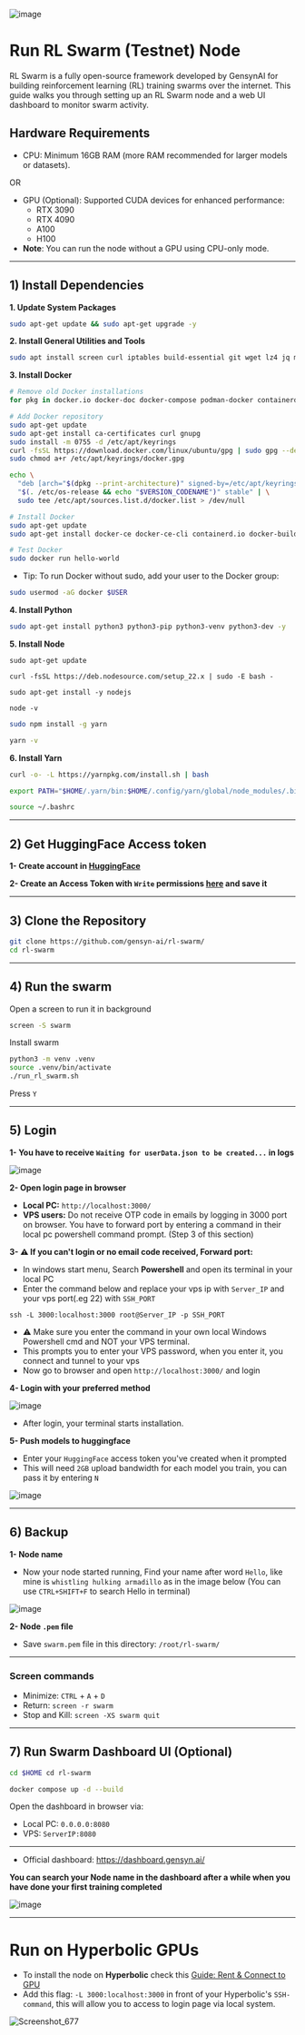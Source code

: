 ![image](https://github.com/user-attachments/assets/8ad5a694-e287-4d45-ba57-203f58a19714)

# Run RL Swarm (Testnet) Node
RL Swarm is a fully open-source framework developed by GensynAI for building reinforcement learning (RL) training swarms over the internet. This guide walks you through setting up an RL Swarm node and a web UI dashboard to monitor swarm activity.

## Hardware Requirements
- CPU: Minimum 16GB RAM (more RAM recommended for larger models or datasets).

OR

- GPU (Optional): Supported CUDA devices for enhanced performance:
    - RTX 3090
    - RTX 4090
    - A100
    - H100
-  **Note**: You can run the node without a GPU using CPU-only mode.

---

## 1) Install Dependencies
**1. Update System Packages**
```bash
sudo apt-get update && sudo apt-get upgrade -y
```
**2. Install General Utilities and Tools**
```bash
sudo apt install screen curl iptables build-essential git wget lz4 jq make gcc nano automake autoconf tmux htop nvme-cli libgbm1 pkg-config libssl-dev libleveldb-dev tar clang bsdmainutils ncdu unzip libleveldb-dev  -y
```

**3. Install Docker**
```bash
# Remove old Docker installations
for pkg in docker.io docker-doc docker-compose podman-docker containerd runc; do sudo apt-get remove $pkg; done

# Add Docker repository
sudo apt-get update
sudo apt-get install ca-certificates curl gnupg
sudo install -m 0755 -d /etc/apt/keyrings
curl -fsSL https://download.docker.com/linux/ubuntu/gpg | sudo gpg --dearmor -o /etc/apt/keyrings/docker.gpg
sudo chmod a+r /etc/apt/keyrings/docker.gpg

echo \
  "deb [arch="$(dpkg --print-architecture)" signed-by=/etc/apt/keyrings/docker.gpg] https://download.docker.com/linux/ubuntu \
  "$(. /etc/os-release && echo "$VERSION_CODENAME")" stable" | \
  sudo tee /etc/apt/sources.list.d/docker.list > /dev/null

# Install Docker
sudo apt-get update
sudo apt-get install docker-ce docker-ce-cli containerd.io docker-buildx-plugin docker-compose-plugin

# Test Docker
sudo docker run hello-world
```
* Tip: To run Docker without sudo, add your user to the Docker group:
```bash
sudo usermod -aG docker $USER
```

**4. Install Python**
```bash
sudo apt-get install python3 python3-pip python3-venv python3-dev -y
```

**5. Install Node**
```
sudo apt-get update
```
```
curl -fsSL https://deb.nodesource.com/setup_22.x | sudo -E bash -
```
```
sudo apt-get install -y nodejs
```
```
node -v
```
```bash
sudo npm install -g yarn
```
```bash
yarn -v
```

**6. Install Yarn**
```bash
curl -o- -L https://yarnpkg.com/install.sh | bash
```
```bash
export PATH="$HOME/.yarn/bin:$HOME/.config/yarn/global/node_modules/.bin:$PATH"
```
```bash
source ~/.bashrc
```

---

## 2) Get HuggingFace Access token
**1- Create account in [HuggingFace](https://huggingface.co/)**

**2- Create an Access Token with `Write` permissions [here](https://huggingface.co/settings/tokens) and save it**

---

## 3) Clone the Repository
```bash
git clone https://github.com/gensyn-ai/rl-swarm/
cd rl-swarm
```

---

## 4) Run the swarm
Open a screen to run it in background
```bash
screen -S swarm
```
Install swarm
```bash
python3 -m venv .venv
source .venv/bin/activate
./run_rl_swarm.sh
```
Press `Y`

---

## 5) Login
**1- You have to receive `Waiting for userData.json to be created...` in logs**

![image](https://github.com/user-attachments/assets/140f7d32-844f-4cf0-aac4-a91e9a14c1aa)

**2- Open login page in browser**
* **Local PC:** `http://localhost:3000/`
* **VPS users:** Do not receive OTP code in emails by logging in 3000 port on browser. You have to forward port by entering a command in their local pc powershell command prompt. (Step 3 of this section)

**3- ⚠️ If you can't login or no email code received, Forward port:**
* In windows start menu, Search **Powershell** and open its terminal in your local PC
* Enter the command below and replace your vps ip with `Server_IP` and your vps port(.eg 22) with `SSH_PORT`
```
ssh -L 3000:localhost:3000 root@Server_IP -p SSH_PORT
```
* ⚠️ Make sure you enter the command in your own local Windows Powershell cmd and NOT your VPS terminal.
* This prompts you to enter your VPS password, when you enter it, you connect and tunnel to your vps
* Now go to browser and open `http://localhost:3000/` and login

**4- Login with your preferred method**

![image](https://github.com/user-attachments/assets/f33ea530-b15f-4af7-a317-93acd8618a9f)

* After login, your terminal starts installation.

**5- Push models to huggingface**
* Enter your `HuggingFace` access token you've created when it prompted
* This will need `2GB` upload bandwidth for each model you train, you can pass it by entering `N`

![image](https://github.com/user-attachments/assets/11c3a798-49c2-4a87-9e0b-359f3378c9e2)

---

## 6) Backup
**1- Node name**
* Now your node started running, Find your name after word `Hello`, like mine is `whistling hulking armadillo` as in the image below (You can use `CTRL+SHIFT+F` to search Hello in terminal)

![image](https://github.com/user-attachments/assets/a1abdb1a-aa11-407f-8e5b-abe7d0a6b0f3)

**2- Node `.pem` file**
* Save `swarm.pem` file in this directory: `/root/rl-swarm/`

---

### Screen commands
* Minimize: `CTRL` + `A` + `D`
* Return: `screen -r swarm`
* Stop and Kill: `screen -XS swarm quit`

---

## 7) Run Swarm Dashboard UI (Optional)
```bash
cd $HOME cd rl-swarm
```
```bash
docker compose up -d --build
```
Open the dashboard in browser via:
* Local PC: `0.0.0.0:8080`
* VPS: `ServerIP:8080`

---

* Official dashboard: https://dashboard.gensyn.ai/

**You can search your Node name in the dashboard after a while when you have done your first training completed**

![image](https://github.com/user-attachments/assets/cd8e8cd3-f057-450a-b1a2-a90ca10aa3a6)

---
# Run on Hyperbolic GPUs
* To install the node on **Hyperbolic** check this [Guide: Rent & Connect to GPU](https://github.com/0xmoei/Hyperbolic-GPU)
* Add this flag: `-L 3000:localhost:3000` in front of your Hyperbolic's `SSH-command`, this will allow you to access to login page via local system.

![Screenshot_677](https://github.com/user-attachments/assets/ea4fc4c1-0993-4fa5-b573-33f256bc639b)
